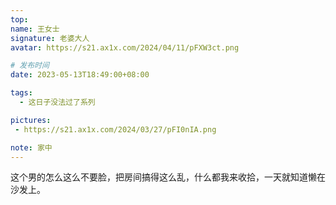 ```yaml
---
top: 
name: 王女士
signature: 老婆大人
avatar: https://s21.ax1x.com/2024/04/11/pFXW3ct.png

# 发布时间
date: 2023-05-13T18:49:00+08:00

tags:
  - 这日子没法过了系列

pictures:
 - https://s21.ax1x.com/2024/03/27/pFI0nIA.png

note: 家中
---
```


这个男的怎么这么不要脸，把房间搞得这么乱，什么都我来收拾，一天就知道懒在沙发上。